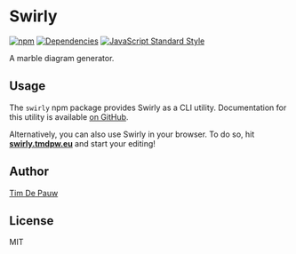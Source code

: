 # Swirly

[![npm](https://img.shields.io/npm/v/swirly.svg)](https://www.npmjs.com/package/swirly) [![Dependencies](https://david-dm.org/timdp/swirly/status.svg?path=packages/swirly)](https://david-dm.org/timdp/swirly?path=packages/swirly) [![JavaScript Standard Style](https://img.shields.io/badge/code%20style-standard-brightgreen.svg)](https://standardjs.com/)

A marble diagram generator.

## Usage

The `swirly` npm package provides Swirly as a CLI utility. Documentation for
this utility is available [on GitHub](https://github.com/timdp/swirly).

Alternatively, you can also use Swirly in your browser. To do so, hit
[**swirly.tmdpw.eu**](https://swirly.tmdpw.eu/) and start your editing!

## Author

[Tim De Pauw](https://tmdpw.eu/)

## License

MIT
